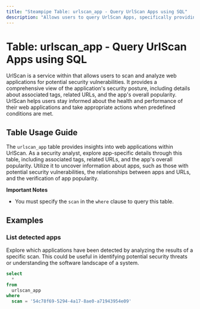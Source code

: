 ```yaml
---
title: "Steampipe Table: urlscan_app - Query UrlScan Apps using SQL"
description: "Allows users to query UrlScan Apps, specifically providing insights into app data including its associated tags, related URLs, and the app's overall popularity."
---
```


# Table: urlscan_app - Query UrlScan Apps using SQL

UrlScan is a service within that allows users to scan and analyze web applications for potential security vulnerabilities. It provides a comprehensive view of the application's security posture, including details about associated tags, related URLs, and the app's overall popularity. UrlScan helps users stay informed about the health and performance of their web applications and take appropriate actions when predefined conditions are met.

## Table Usage Guide

The `urlscan_app` table provides insights into web applications within UrlScan. As a security analyst, explore app-specific details through this table, including associated tags, related URLs, and the app's overall popularity. Utilize it to uncover information about apps, such as those with potential security vulnerabilities, the relationships between apps and URLs, and the verification of app popularity.

**Important Notes**
- You must specify the `scan` in the `where` clause to query this table.

## Examples

### List detected apps
Explore which applications have been detected by analyzing the results of a specific scan. This could be useful in identifying potential security threats or understanding the software landscape of a system.

```sql
select
  *
from
  urlscan_app
where
  scan = '54c78f69-5294-4a17-8ae0-a71943954e09'
```